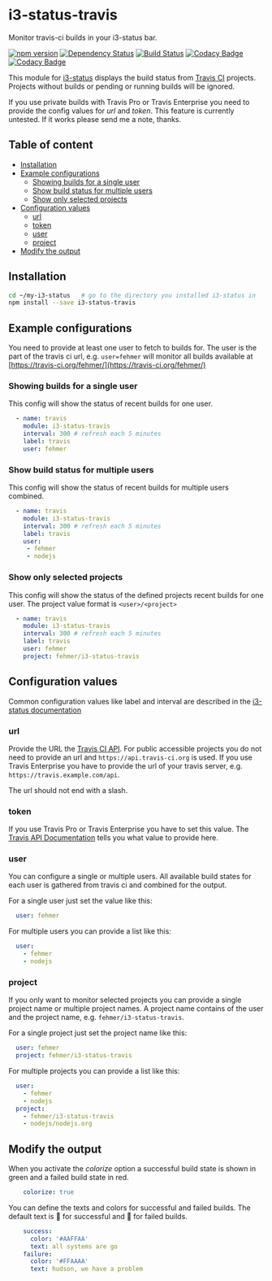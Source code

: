 # i3-status-travis

Monitor travis-ci builds in your i3-status bar.

[![npm version](https://badge.fury.io/js/i3-status-travis.svg)](https://badge.fury.io/js/i3-status-travis)
[![Dependency Status](https://gemnasium.com/badges/github.com/fehmer/i3-status-travis.svg)](https://gemnasium.com/github.com/fehmer/i3-status-travis)
[![Build Status](https://travis-ci.org/fehmer/i3-status-travis.svg?branch=master)](https://travis-ci.org/fehmer/i3-status-travis)
[![Codacy Badge](https://api.codacy.com/project/badge/Grade/59f026abe8ce42c28426e3728db24cf2)](https://www.codacy.com/app/fehmer/i3-status-travis?utm_source=github.com&amp;utm_medium=referral&amp;utm_content=fehmer/i3-status-travis&amp;utm_campaign=Badge_Grade)
[![Codacy Badge](https://api.codacy.com/project/badge/Coverage/59f026abe8ce42c28426e3728db24cf2)](https://www.codacy.com/app/fehmer/i3-status-travis?utm_source=github.com&amp;utm_medium=referral&amp;utm_content=fehmer/i3-status-travis&amp;utm_campaign=Badge_Coverage)

This module for [i3-status](https://www.npmjs.com/package/i3-status) displays the build status from [Travis CI](https://travis-ci.org) projects. Projects without builds or pending or running builds will be ignored.

If you use private builds with Travis Pro or Travis Enterprise you need to provide the config values for *url* and  *token*. This feature is currently untested. If it works please send me a note, thanks.


## Table of content
<!-- MarkdownTOC -->

- [Installation](#installation)
- [Example configurations](#example-configurations)
  - [Showing builds for a single user](#showing-builds-for-a-single-user)
  - [Show build status for multiple users](#show-build-status-for-multiple-users)
  - [Show only selected projects](#show-only-selected-projects)
- [Configuration values](#configuration-values)
  - [url](#url)
  - [token](#token)
  - [user](#user)
  - [project](#project)
- [Modify the output](#modify-the-output)

<!-- /MarkdownTOC -->


## Installation

``` sh
cd ~/my-i3-status   # go to the directory you installed i3-status in
npm install --save i3-status-travis
```


## Example configurations

You need to provide at least one user to fetch to builds for. The user is the part of the travis ci url, e.g. ```user=fehmer``` will monitor all builds available at [https://travis-ci.org/fehmer/](https://travis-ci.org/fehmer/)

### Showing builds for a single user

This config will show the status of recent builds for one user.

``` yaml
  - name: travis
    module: i3-status-travis
    interval: 300 # refresh each 5 minutes
    label: travis
    user: fehmer
```


### Show build status for multiple users

This config will show the status of recent builds for multiple users combined.


``` yaml
  - name: travis
    module: i3-status-travis
    interval: 300 # refresh each 5 minutes
    label: travis
    user: 
     - fehmer
     - nodejs
```



### Show only selected projects

This config will show the status of the defined projects recent builds for one user. The project value format is ```<user>/<project>```


``` yaml
  - name: travis
    module: i3-status-travis
    interval: 300 # refresh each 5 minutes
    label: travis
    user: fehmer
    project: fehmer/i3-status-travis
```


## Configuration values

Common configuration values like label and interval are described in the [i3-status documentation](https://github.com/fehmer/i3-status/blob/master/docs/configuration.md)


### url

Provide the URL the [Travis CI API](https://docs.travis-ci.com/api#overview). For public accessible projects you do not need to provide an url and ```https://api.travis-ci.org``` is used.  If you use Travis Enterprise you have to provide the url of your travis server, e.g. ```https://travis.example.com/api```.

The url should not end with a slash.


### token

If you use Travis Pro or Travis Enterprise you have to set this value. The [Travis API Documentation](https://docs.travis-ci.com/api#authentication) tells you what value to provide here.


### user

You can configure a single or multiple users. All available build states for each user is gathered from travis ci and combined for the output.

For a single user just set the value like this:

``` yaml
  user: fehmer
```


For multiple users you can provide a list like this:


``` yaml
  user:
    - fehmer
    - nodejs
```


### project

If you only want to monitor selected projects you can provide a single project name or multiple project names. A project name contains of the user and the project name, e.g. ```fehmer/i3-status-travis```.

For a single project just set the project name like this:

``` yaml
  user: fehmer
  project: fehmer/i3-status-travis
```


For multiple projects you can provide a list like this:

``` yaml
  user:
    - fehmer
    - nodejs
  project:
    - fehmer/i3-status-travis
    - nodejs/nodejs.org
```


## Modify the output 

When you activate the *colorize* option a successful build state is shown in green and a failed build state in red. 

``` yaml
    colorize: true
```


You can define the texts and colors for successful and failed builds.
The default text is **** for successful and **** for failed builds.

``` yaml
    success:
      color: '#AAFFAA'
      text: all systems are go
    failure:
      color: '#FFAAAA'
      text: hudson, we have a problem
```